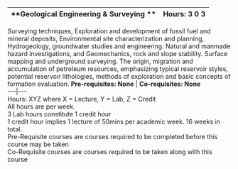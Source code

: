 **Geological Engineering & Surveying ** | **Hours: 3 0 3**  
---|---  
Surveying techniques, Exploration and development of fossil fuel and mineral deposits, Environmental site characterization and planning, Hydrogeology, groundwater studies and engineering. Natural and manmade hazard investigations, and Geomechanics, rock and slope stability. Surface mapping and underground surveying. The origin, migration and accumulation of petroleum resources, emphasizing typical reservoir styles, potential reservoir lithologies, methods of exploration and basic concepts of formation evaluation.
**Pre-requisites: None** | **Co-requisites: None**  
---|---  
Hours: XYZ where X = Lecture, Y = Lab, Z = Credit  
All hours are per week.  
3 Lab hours constitute 1 credit hour  
1 credit hour implies 1 lecture of 50mins per academic week. 16 weeks in total.  
Pre-Requisite courses are courses required to be completed before this course may be taken  
Co-Requisite courses are courses required to be taken along with this course
